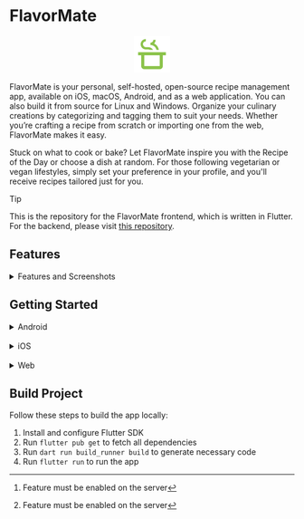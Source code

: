 # FlavorMate

<p align="center">
    <img src="assets/icons/logo_transparent.png" alt="FlavorMate logo" height="64px">
</p>

FlavorMate is your personal, self-hosted, open-source recipe management app, available on iOS, macOS, Android, and as a
web application. You can also build it from source for Linux and Windows. Organize your culinary creations by
categorizing and tagging them to suit your needs. Whether you’re crafting a recipe from scratch or importing one from
the web, FlavorMate makes it easy.

Stuck on what to cook or bake? Let FlavorMate inspire you with the Recipe of the Day or choose a dish at random. For
those following vegetarian or vegan lifestyles, simply set your preference in your profile, and you'll receive recipes
tailored just for you.

> [!TIP]
> This is the repository for the FlavorMate frontend, which is written in Flutter.<br>
> For the backend, please visit [this repository](https://github.com/FlavorMate/flavormate-server).

## Features

<details>
<summary> Features and Screenshots </summary>

### Dashboard

Get inspired by a selection of your recipes.

- Search for recipes, book, authors, tags or categories
- Let FlavorMate choose a random recipe for you to cook or bake
- See a highlighted recipe that is chosen once a day
- Get all the newest recipes

<img src="docs/features/dashboard/phone.png" alt="Dashboard phone screenshot" height="200px">
<img src="docs/features/dashboard/tablet.png" alt="Dashboard tablet screenshot" height="200px">

### Recipe view

Manage your recipes in a beautiful and easy way.

- Add all your recipes to your [bring!](https://getbring.com) shopping list[^1]
- See nutritional information

<img src="docs/features/recipe/phone.png" alt="Recipe phone screenshot" height="200px">
<img src="docs/features/recipe/tablet.png" alt="Recipe tablet screenshot" height="200px">

### Library

Create a book and save your favorite recipes

- You can create books and share them with other users
- You can subscribe to public books and get inspired

<img src="docs/features/library/phone.png" alt="Library phone screenshot" height="200px">
<img src="docs/features/library/tablet.png" alt="Library tablet screenshot" height="200px">

### Recipe editor

Easily create or edit your recipes.

- Create a recipe from scratch or scrape a recipe from a website
- Add nutritional information or use [Open Food Facts](https://world.openfoodfacts.org)[^1]
- Multiple drafts can be created
- Drafts are autosaved

<img src="docs/features/editor/phone.png" alt="Editor phone screenshot" height="200px">
<img src="docs/features/editor/tablet.png" alt="Editor tablet screenshot" height="200px">

### Diet preference

Choose your diet preference and get your preferred recipes.
You can choose between `meat`, `fish`, `vegetarian` and `vegan`.

<img src="docs/features/diet/phone.png" alt="Diet phone screenshot" height="200px">
<img src="docs/features/diet/tablet.png" alt="Diet tablet screenshot" height="200px">

### Theme

Adapt the app to your liking by choosing your favorite color.

- Choose a color you like
- Let the app use your device color (Android, macOS and Windows)

<img src="docs/features/theme/phone.png" alt="Theme phone screenshot" height="200px">
<img src="docs/features/theme/tablet.png" alt="Theme tablet screenshot" height="200px">


---

[^1]: Feature must be enabled on the server

</details>

## Getting Started

<details>
<summary>Android</summary>

The FlavorMate App is currently available as closed beta.

You can enter the beta program by joining [this Google Group](https://groups.google.com/g/flavormate) and

- [Apply on Android](https://play.google.com/store/apps/details?id=de.flavormate)<br>
- [Apply on the Web](https://play.google.com/apps/testing/de.flavormate)

---

You can also download the `.apk` file from the [releases](https://github.com/FlavorMate/flavormate-app/releases) page.
</details>
<br>
<details>
<summary>iOS</summary>

FlavorMate is available on the [Apple App Store](https://apps.apple.com/us/app/flavormate/id6670196195).

If you want to join the public beta, you can join it via [TestFlight here](https://testflight.apple.com/join/yp5BtJGx).

</details>
<br>
<details>
<summary>Web</summary>

You can self-host your FlavorMate web app with docker.
Download a `docker-compose.yaml` and `.env` file from
the [example page](https://github.com/FlavorMate/flavormate-app/tree/main/examples) <br>- or -<br> create one yourself
with the
`ghcr.io/flavormate/flavormate-webapp:2`
image.

If you don't want to use docker you can download the web archive from
the [releases](https://github.com/FlavorMate/flavormate-app/releases) page and host it with a web server.

#### Environment Variables

> [!TIP]
> To permanently bind your frontend to your backend url, add the `BACKEND_URL` entry to your docker environment.<br>
> The user will then no longer be able to connect to other FlavorMate servers.<br>
> This improves the user experience and increases security.

| Key         | Required | Description                        | Example               | Default |
|-------------|----------|------------------------------------|-----------------------|---------|
| BACKEND_URL | No       | The url of your FlavorMate backend | `https://example.com` | `null`  |

</details>

## Build Project

Follow these steps to build the app locally:

1. Install and configure Flutter SDK
2. Run `flutter pub get` to fetch all dependencies
3. Run `dart run build_runner build` to generate necessary code
4. Run `flutter run` to run the app
